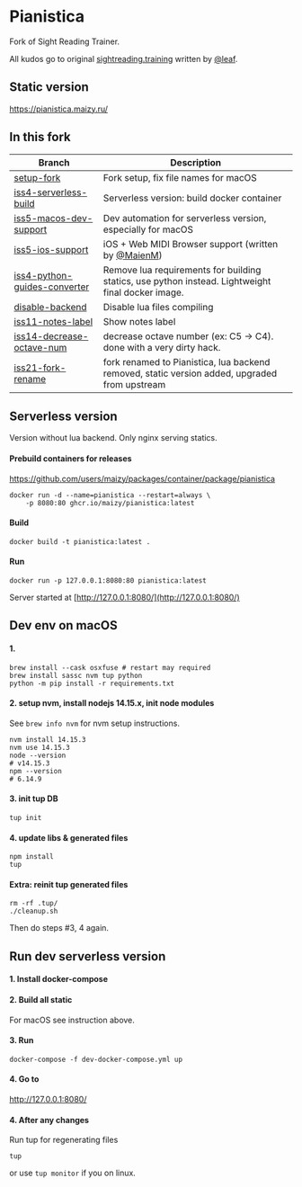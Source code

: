 # Pianistica

Fork of Sight Reading Trainer.

All kudos go to original
[sightreading.training](https://github.com/leafo/sightreading.training) written by [@leaf](https://github.com/leafo).


## Static version

https://pianistica.maizy.ru/

## In this fork

Branch | Description
------ | -----------
[setup-fork](https://github.com/maizy/sightreading.training/pull/2/files) | Fork setup, fix file names for macOS
[iss4-serverless-build](https://github.com/maizy/sightreading.training/pull/7/files) | Serverless version: build docker container
[iss5-macos-dev-support](https://github.com/maizy/sightreading.training/pull/6/files) | Dev automation for serverless version, especially for macOS
[iss5-ios-support](https://github.com/maizy/sightreading.training/pull/8/files) | iOS + Web MIDI Browser support (written by [@MaienM](https://github.com/MaienM/sightreading.training))
[iss4-python-guides-converter](https://github.com/maizy/sightreading.training/pull/9/files) | Remove lua requirements for building statics, use python instead. Lightweight final docker image.
[disable-backend](https://github.com/maizy/sightreading.training/pull/13/files) | Disable lua files compiling
[iss11-notes-label](https://github.com/maizy/sightreading.training/pull/15) | Show notes label
[iss14-decrease-octave-num](https://github.com/maizy/sightreading.training/pull/16/files) | decrease octave number (ex: C5 -> C4). done with a very dirty hack.
[iss21-fork-rename](https://github.com/maizy/sightreading.training/pull/27) | fork renamed to Pianistica, lua backend removed, static version added, upgraded from upstream

## Serverless version

Version without lua backend. Only nginx serving statics.

#### Prebuild containers for releases

https://github.com/users/maizy/packages/container/package/pianistica

```
docker run -d --name=pianistica --restart=always \
    -p 8080:80 ghcr.io/maizy/pianistica:latest
```

#### Build

```
docker build -t pianistica:latest .
```

#### Run

```
docker run -p 127.0.0.1:8080:80 pianistica:latest
```

Server started at [http://127.0.0.1:8080/](http://127.0.0.1:8080/)

## Dev env on macOS

#### 1\.

```
brew install --cask osxfuse # restart may required
brew install sassc nvm tup python
python -m pip install -r requirements.txt
```

#### 2\. setup nvm, install nodejs 14.15.x, init node modules

See `brew info nvm` for nvm setup instructions.

```
nvm install 14.15.3
nvm use 14.15.3
node --version
# v14.15.3
npm --version
# 6.14.9
```

#### 3\. init tup DB

```
tup init
```

#### 4\. update libs & generated files

```
npm install
tup
```

#### Extra: reinit tup generated files

```
rm -rf .tup/
./cleanup.sh
```

Then do steps #3, 4 again.

## Run dev serverless version

#### 1\. Install docker-compose

#### 2\. Build all static

For macOS see instruction above.

#### 3\. Run

```
docker-compose -f dev-docker-compose.yml up
```

#### 4\. Go to

http://127.0.0.1:8080/

#### 4\. After any changes

Run tup for regenerating files

```
tup
```

or use `tup monitor` if you on linux.
